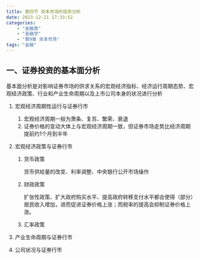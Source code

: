 ```yaml
---
title: 第四节 资本市场的投资分析
date: 2023-12-21 17:33:52
categories: 
	- "金融类"
	- "金融学"
	- "第9章 资本市场"
tags: "金融"
---
```


## 一、证券投资的基本面分析

基本面分析是对影响证券市场的供求关系的宏观经济指标、经济运行周期态势、宏观经济政策、行业和产业生命周期以及上市公司本身的状况进行分析

1. 宏观经济周期性运行与证券行市

   1. 宏观经济周期一般为萧条、复苏、繁荣、衰退
   2. 证券价格的变动大体上与宏观经济周期一致，但证券市场走势比经济周期提前约1个月到半年

2. 宏观经济政策与证券行市

   1. 货币政策

      货币供给量的改变、利率调整、中央银行公开市场操作

   2. 财政政策

      扩张性政策、扩大政府购买水平、提高政府转移支付水平都会使得（部分）居民收入增加，进而促进证券价格上涨；而税率的提高会抑制证券价格上涨。

   3. 汇率政策

3. 产业生命周期与证券行市

4. 公司状况与证券行市
